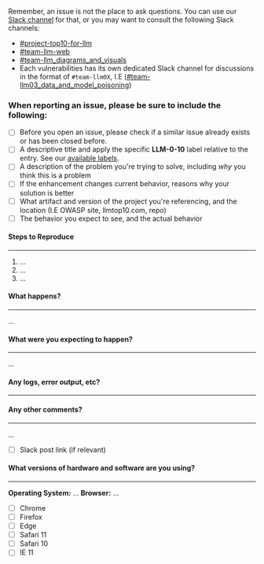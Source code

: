 Remember, an issue is not the place to ask questions. You can use our [Slack channel](https://github.com/OWASP/www-project-top-10-for-large-language-model-applications/wiki) for that, or you may want to consult the following Slack channels:

- [#project-top10-for-llm](https://owasp.slack.com/archives/C05956H7R8R)
- [#team-llm-web](https://owasp.slack.com/archives/C06RXVCQB1C)
- [#team-llm_diagrams_and_visuals](https://owasp.slack.com/archives/C05L7TW8VCY)
- Each vulnerabilities has its own dedicated Slack channel for discussions in the format of `#team-llm0X`, I.E ([#team-llm03_data_and_model_poisoning](https://owasp.slack.com/archives/C05F7JWFYBU))

### When reporting an issue, please be sure to include the following:
- [ ] Before you open an issue, please check if a similar issue already exists or has been closed before.
- [ ] A descriptive title and apply the specific **LLM-0-10** label relative to the entry. See our [available labels](https://github.com/OWASP/www-project-top-10-for-large-language-model-applications/labels).
- [ ] A description of the problem you're trying to solve, including *why* you think this is a problem
- [ ] If the enhancement changes current behavior, reasons why your solution is better
- [ ] What artifact and version of the project you're referencing, and the location (I.E OWASP site, llmtop10.com, repo)
- [ ] The behavior you expect to see, and the actual behavior

#### Steps to Reproduce
-------------------------------------------
1. …
2. …
3. …

#### What happens?
-------------
…

#### What were you expecting to happen?
----------------------------------
…

#### Any logs, error output, etc?
----------------------------


#### Any other comments?
-------------------
…

- [ ] Slack post link (if relevant)

#### What versions of hardware and software are you using?
----------------------------------------
**Operating System:** …
**Browser:** …

- [ ] Chrome
- [ ] Firefox
- [ ] Edge
- [ ] Safari 11
- [ ] Safari 10
- [ ] IE 11
